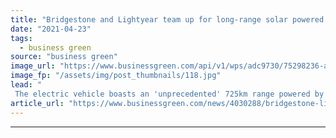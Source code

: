 ```yaml
---
title: "Bridgestone and Lightyear team up for long-range solar powered car venture"
date: "2021-04-23"
tags: 
  - business green
source: "business green"
image_url: "https://www.businessgreen.com/api/v1/wps/adc9730/75298236-ad15-4600-b393-695d8ced1ef8/1/lightyear-bridgestone-solar-car-185x114.jpg"
image_fp: "/assets/img/post_thumbnails/118.jpg"
lead: "
 The electric vehicle boasts an 'unprecedented' 725km range powered by solar roof panels and is set for launch to market later in 2021 ..."
article_url: "https://www.businessgreen.com/news/4030288/bridgestone-lightyear-team-long-range-solar-powered-car-venture"
---
```


---
